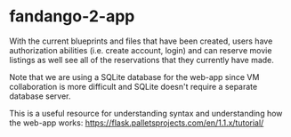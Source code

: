 # fandango-2-app

With the current blueprints and files that have been created, users have authorization abilities (i.e. create account, login) and can reserve movie listings as well see all of the reservations that they currently have made.

Note that we are using a SQLite database for the web-app since VM collaboration is more difficult and SQLite doesn't require a separate database server.

This is a useful resource for understanding syntax and understanding how the web-app works:
https://flask.palletsprojects.com/en/1.1.x/tutorial/
